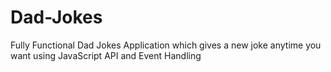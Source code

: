 # Dad-Jokes
Fully Functional Dad Jokes Application which gives a new joke anytime you want using JavaScript API and Event Handling
